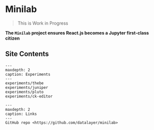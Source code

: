 # Minilab

> This is Work in Progress

**The `Minilab` project ensures React.js becomes a Jupyter first-class citizen**

## Site Contents

```{toctree}
---
maxdepth: 2
caption: Experiments
---
experiments/thebe
experiments/juniper
experiments/pluto
experiments/ck-editor
```

```{toctree}
---
maxdepth: 2
caption: Links
---
GitHub repo <https://github.com/datalayer/minilab>
```
